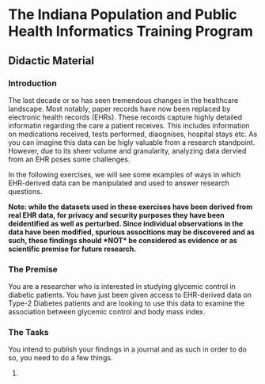 # The Indiana Population and Public Health Informatics Training Program
## Didactic Material
### Introduction

The last decade or so has seen tremendous changes in the healthcare landscape. Most notably, paper records have now been replaced by electronic health records (EHRs). These records capture highly detailed informatin regarding the care a patient receives. This includes information on medications received, tests performed, diaognises, hospital stays etc. As you can imagine this data can be higly valuable from a research standpoint. However, due to its sheer volume and granularity, analyzing data dervied from an EHR poses some challenges.

In the following exercises, we will see some examples of ways in which EHR-derived data can be manipulated and used to answer research questions.

**Note: while the datasets used in these exercises have been derived from real EHR data, for privacy and security purposes they have been deidentified as well as perturbed. Since individual observations in the data have been modified, spurious associtions may be discovered and as such, these findings should \*NOT\* be considered as evidence or as scientific premise for future research.**

### The Premise
You are a researcher who is interested in studying glycemic control in diabetic patients. You have just been given access to EHR-derived data on Type-2 Diabetes patients and are looking to use this data to examine the association between glycemic control and body mass index.

### The Tasks
You intend to publish your findings in a journal and as such in order to do so, you need to do a few things.

1. 
